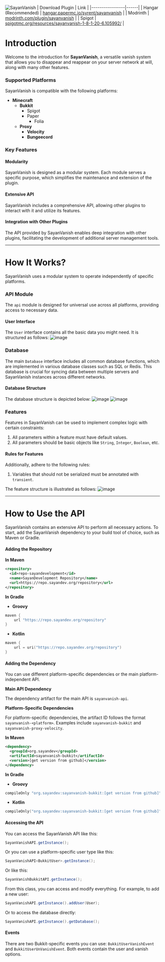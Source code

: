 ![SayanVanish](https://github.com/Syrent/SayanVanish/assets/56670179/12d1c62c-e901-427e-bec2-97f59fe45703)
| Download Plugin | Link |
|-----------------|------|
| Hangar (Recommended)          | [hangar.papermc.io/syrent/sayanvanish](https://hangar.papermc.io/syrent/sayanvanish) |
| Modrinth        | [modrinth.com/plugin/sayanvanish](https://modrinth.com/plugin/sayanvanish) |
| Spigot          | [spigotmc.org/resources/sayanvanish-1-8-1-20-6.105992/](https://www.spigotmc.org/resources/sayanvanish-1-8-1-20-6.105992/) |

# Introduction

Welcome to the introduction for **SayanVanish**, a versatile vanish system that allows you to disappear and reappear on your server network at will, along with many other features.

### Supported Platforms

SayanVanish is compatible with the following platforms:

* **Minecraft**
  * **Bukkit**
    - Spigot
    - Paper
      - Folia 
  * **Proxy**
    * **Velocity**
    * **Bungeecord**

### Key Features

#### Modularity

SayanVanish is designed as a modular system. Each module serves a specific purpose, which simplifies the maintenance and extension of the plugin.

#### Extensive API

SayanVanish includes a comprehensive API, allowing other plugins to interact with it and utilize its features.

#### Integration with Other Plugins

The API provided by SayanVanish enables deep integration with other plugins, facilitating the development of additional server management tools.

***
# How It Works?

SayanVanish uses a modular system to operate independently of specific platforms.

### API Module

The `api` module is designed for universal use across all platforms, providing access to necessary data.

#### User Interface

The `User` interface contains all the basic data you might need. It is structured as follows:
![image](https://github.com/Syrent/SayanVanish/assets/56670179/c2fef0bb-c16b-4a12-aa51-2db30760486a)

### Database

The main `Database` interface includes all common database functions, which are implemented in various database classes such as SQL or Redis. This database is crucial for syncing data between multiple servers and SayanVanish instances across different networks.

#### Database Structure

The database structure is depicted below:
![image](https://github.com/Syrent/SayanVanish/assets/56670179/53bd3ee5-ddf4-4147-8989-fa1c0bee97dc)
![image](https://github.com/Syrent/SayanVanish/assets/56670179/89efba5a-383e-4bea-b683-769ee2acf335)


### Features

Features in SayanVanish can be used to implement complex logic with certain constraints:

1. All parameters within a feature must have default values.
2. All parameters should be basic objects like `String`, `Integer`, `Boolean`, etc.

#### Rules for Features

Additionally, adhere to the following rules:

1. Variables that should not be serialized must be annotated with `transient`.

The feature structure is illustrated as follows:
![image](https://github.com/Syrent/SayanVanish/assets/56670179/6a08bdf1-a24f-41f9-9910-9b7a251df204)


***

# How to Use the API

SayanVanish contains an extensive API to perform all necessary actions. To start, add the SayanVanish dependency to your build tool of choice, such as Maven or Gradle.

#### Adding the Repository

**In Maven**

```xml
<repository>
  <id>repo-sayandevelopment</id>
  <name>SayanDevelopment Repository</name>
  <url>https://repo.sayandev.org/repository</url>
</repository>
```

**In Gradle**

* **Groovy**

```groovy
maven {
    url "https://repo.sayandev.org/repository"
}
```

* **Kotlin**

```kotlin
maven {
    url = uri("https://repo.sayandev.org/repository")
}
```

#### Adding the Dependency

You can use different platform-specific dependencies or the main platform-independent API.

**Main API Dependency**

The dependency artifact for the main API is `sayanvanish-api`.

**Platform-Specific Dependencies**

For platform-specific dependencies, the artifact ID follows the format `sayanvanish-<platform>`. Examples include `sayanvanish-bukkit` and `sayanvanish-proxy-velocity`.

**In Maven**

```xml
<dependency>
  <groupId>org.sayandev</groupId>
  <artifactId>sayanvanish-bukkit</artifactId>
  <version>[get version from github]</version>
</dependency>
```

**In Gradle**

* **Groovy**

```groovy
compileOnly "org.sayandev:sayanvanish-bukkit:[get version from github]"
```

* **Kotlin**

```kotlin
compileOnly("org.sayandev:sayanvanish-bukkit:[get version from github]")
```

#### Accessing the API

You can access the SayanVanish API like this:

```java
SayanVanishAPI.getInstance();
```

Or you can use a platform-specific user type like this:

```java
SayanVanishAPI<BukkitUser>.getInstance();
```

Or like this:

```java
SayanVanishBukkitAPI.getInstance();
```

From this class, you can access and modify everything. For example, to add a new user:

```java
SayanVanishAPI.getInstance().addUser(User);
```

Or to access the database directly:

```java
SayanVanishAPI.getInstance().getDatabase();
```

#### Events

There are two Bukkit-specific events you can use: `BukkitUserVanishEvent` and `BukkitUserUnVanishEvent`. Both events contain the user and vanish options.
